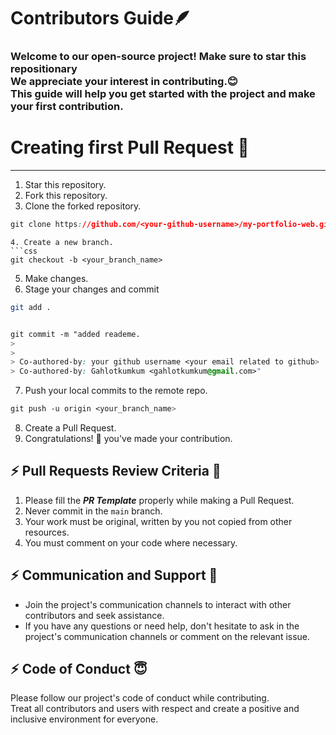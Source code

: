 ﻿
<h1>Contributors Guide🪶 </h1>
<h3>Welcome to our open-source project! Make sure to star this repositionary<br> We appreciate your interest in contributing.😊 <br>This guide will help you get started with the project and make your first contribution.</h3>



<h1>Creating first Pull Request 🌟</h1>

---
1. Star this repository.
2. Fork this repository.
3. Clone the forked repository.
```css
git clone https://github.com/<your-github-username>/my-portfolio-web.git
```
  
```
4. Create a new branch.
```css
git checkout -b <your_branch_name>
```
5. Make changes.
6. Stage your changes and commit
```bash
git add .
```
```css

git commit -m "added reademe.
> 
> 
> Co-authored-by: your github username <your email related to github>
> Co-authored-by: Gahlotkumkum <gahlotkumkum@gmail.com>"
```
7. Push your local commits to the remote repo.
```css
git push -u origin <your_branch_name>
```
8. Create a Pull Request.
9. Congratulations! 🎉 you've made your contribution.

## :zap: Pull Requests Review Criteria 🧲 

1. Please fill the ***PR Template*** properly while making a Pull Request.
2. Never commit in the `main` branch.
3. Your work must be original, written by you not copied from other resources.
4. You must comment on your code where necessary.

## :zap: Communication and Support 💬
- Join the project's communication channels to interact with other contributors and seek assistance.
- If you have any questions or need help, don't hesitate to ask in the project's communication channels or comment on the relevant issue.

## :zap: Code of Conduct 😇
Please follow our project's code of conduct while contributing.</br>Treat all contributors and users with respect and create a positive and inclusive environment for everyone.
